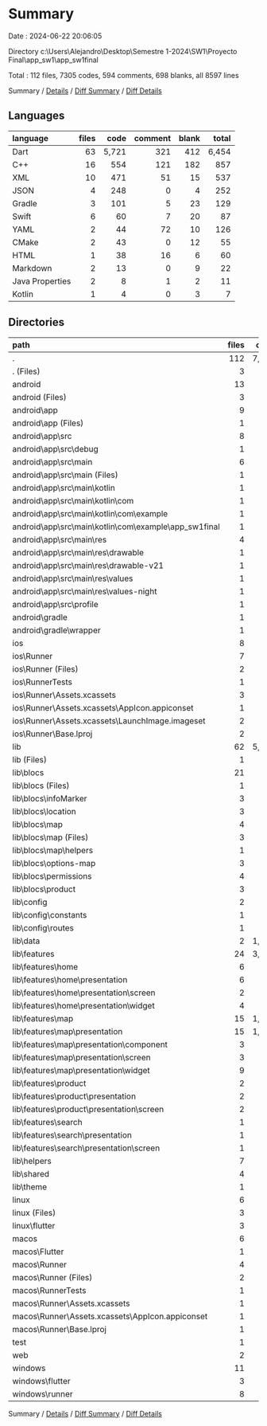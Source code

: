 # Summary

Date : 2024-06-22 20:06:05

Directory c:\\Users\\Alejandro\\Desktop\\Semestre 1-2024\\SW1\\Proyecto Final\\app_sw1\\app_sw1final

Total : 112 files,  7305 codes, 594 comments, 698 blanks, all 8597 lines

Summary / [Details](details.md) / [Diff Summary](diff.md) / [Diff Details](diff-details.md)

## Languages
| language | files | code | comment | blank | total |
| :--- | ---: | ---: | ---: | ---: | ---: |
| Dart | 63 | 5,721 | 321 | 412 | 6,454 |
| C++ | 16 | 554 | 121 | 182 | 857 |
| XML | 10 | 471 | 51 | 15 | 537 |
| JSON | 4 | 248 | 0 | 4 | 252 |
| Gradle | 3 | 101 | 5 | 23 | 129 |
| Swift | 6 | 60 | 7 | 20 | 87 |
| YAML | 2 | 44 | 72 | 10 | 126 |
| CMake | 2 | 43 | 0 | 12 | 55 |
| HTML | 1 | 38 | 16 | 6 | 60 |
| Markdown | 2 | 13 | 0 | 9 | 22 |
| Java Properties | 2 | 8 | 1 | 2 | 11 |
| Kotlin | 1 | 4 | 0 | 3 | 7 |

## Directories
| path | files | code | comment | blank | total |
| :--- | ---: | ---: | ---: | ---: | ---: |
| . | 112 | 7,305 | 594 | 698 | 8,597 |
| . (Files) | 3 | 54 | 72 | 17 | 143 |
| android | 13 | 180 | 55 | 40 | 275 |
| android (Files) | 3 | 53 | 0 | 12 | 65 |
| android\\app | 9 | 122 | 54 | 27 | 203 |
| android\\app (Files) | 1 | 51 | 5 | 12 | 68 |
| android\\app\\src | 8 | 71 | 49 | 15 | 135 |
| android\\app\\src\\debug | 1 | 3 | 4 | 1 | 8 |
| android\\app\\src\\main | 6 | 65 | 41 | 13 | 119 |
| android\\app\\src\\main (Files) | 1 | 35 | 9 | 4 | 48 |
| android\\app\\src\\main\\kotlin | 1 | 4 | 0 | 3 | 7 |
| android\\app\\src\\main\\kotlin\\com | 1 | 4 | 0 | 3 | 7 |
| android\\app\\src\\main\\kotlin\\com\\example | 1 | 4 | 0 | 3 | 7 |
| android\\app\\src\\main\\kotlin\\com\\example\\app_sw1final | 1 | 4 | 0 | 3 | 7 |
| android\\app\\src\\main\\res | 4 | 26 | 32 | 6 | 64 |
| android\\app\\src\\main\\res\\drawable | 1 | 4 | 7 | 2 | 13 |
| android\\app\\src\\main\\res\\drawable-v21 | 1 | 4 | 7 | 2 | 13 |
| android\\app\\src\\main\\res\\values | 1 | 9 | 9 | 1 | 19 |
| android\\app\\src\\main\\res\\values-night | 1 | 9 | 9 | 1 | 19 |
| android\\app\\src\\profile | 1 | 3 | 4 | 1 | 8 |
| android\\gradle | 1 | 5 | 1 | 1 | 7 |
| android\\gradle\\wrapper | 1 | 5 | 1 | 1 | 7 |
| ios | 8 | 229 | 4 | 13 | 246 |
| ios\\Runner | 7 | 222 | 2 | 9 | 233 |
| ios\\Runner (Files) | 2 | 13 | 0 | 3 | 16 |
| ios\\RunnerTests | 1 | 7 | 2 | 4 | 13 |
| ios\\Runner\\Assets.xcassets | 3 | 148 | 0 | 4 | 152 |
| ios\\Runner\\Assets.xcassets\\AppIcon.appiconset | 1 | 122 | 0 | 1 | 123 |
| ios\\Runner\\Assets.xcassets\\LaunchImage.imageset | 2 | 26 | 0 | 3 | 29 |
| ios\\Runner\\Base.lproj | 2 | 61 | 2 | 2 | 65 |
| lib | 62 | 5,707 | 311 | 405 | 6,423 |
| lib (Files) | 1 | 75 | 0 | 6 | 81 |
| lib\\blocs | 21 | 752 | 33 | 154 | 939 |
| lib\\blocs (Files) | 1 | 0 | 0 | 1 | 1 |
| lib\\blocs\\infoMarker | 3 | 125 | 6 | 27 | 158 |
| lib\\blocs\\location | 3 | 78 | 2 | 22 | 102 |
| lib\\blocs\\map | 4 | 255 | 12 | 38 | 305 |
| lib\\blocs\\map (Files) | 3 | 241 | 12 | 34 | 287 |
| lib\\blocs\\map\\helpers | 1 | 14 | 0 | 4 | 18 |
| lib\\blocs\\options-map | 3 | 78 | 6 | 19 | 103 |
| lib\\blocs\\permissions | 4 | 169 | 6 | 34 | 209 |
| lib\\blocs\\product | 3 | 47 | 1 | 13 | 61 |
| lib\\config | 2 | 88 | 16 | 7 | 111 |
| lib\\config\\constants | 1 | 73 | 16 | 5 | 94 |
| lib\\config\\routes | 1 | 15 | 0 | 2 | 17 |
| lib\\data | 2 | 1,128 | 125 | 21 | 1,274 |
| lib\\features | 24 | 3,066 | 80 | 151 | 3,297 |
| lib\\features\\home | 6 | 472 | 11 | 41 | 524 |
| lib\\features\\home\\presentation | 6 | 472 | 11 | 41 | 524 |
| lib\\features\\home\\presentation\\screen | 2 | 187 | 7 | 14 | 208 |
| lib\\features\\home\\presentation\\widget | 4 | 285 | 4 | 27 | 316 |
| lib\\features\\map | 15 | 1,327 | 55 | 90 | 1,472 |
| lib\\features\\map\\presentation | 15 | 1,327 | 55 | 90 | 1,472 |
| lib\\features\\map\\presentation\\component | 3 | 160 | 4 | 16 | 180 |
| lib\\features\\map\\presentation\\screen | 3 | 194 | 9 | 16 | 219 |
| lib\\features\\map\\presentation\\widget | 9 | 973 | 42 | 58 | 1,073 |
| lib\\features\\product | 2 | 537 | 4 | 14 | 555 |
| lib\\features\\product\\presentation | 2 | 537 | 4 | 14 | 555 |
| lib\\features\\product\\presentation\\screen | 2 | 537 | 4 | 14 | 555 |
| lib\\features\\search | 1 | 730 | 10 | 6 | 746 |
| lib\\features\\search\\presentation | 1 | 730 | 10 | 6 | 746 |
| lib\\features\\search\\presentation\\screen | 1 | 730 | 10 | 6 | 746 |
| lib\\helpers | 7 | 303 | 15 | 44 | 362 |
| lib\\shared | 4 | 207 | 12 | 20 | 239 |
| lib\\theme | 1 | 88 | 30 | 2 | 120 |
| linux | 6 | 122 | 27 | 44 | 193 |
| linux (Files) | 3 | 86 | 18 | 27 | 131 |
| linux\\flutter | 3 | 36 | 9 | 17 | 62 |
| macos | 6 | 452 | 5 | 16 | 473 |
| macos\\Flutter | 1 | 14 | 3 | 4 | 21 |
| macos\\Runner | 4 | 431 | 0 | 8 | 439 |
| macos\\Runner (Files) | 2 | 20 | 0 | 6 | 26 |
| macos\\RunnerTests | 1 | 7 | 2 | 4 | 13 |
| macos\\Runner\\Assets.xcassets | 1 | 68 | 0 | 1 | 69 |
| macos\\Runner\\Assets.xcassets\\AppIcon.appiconset | 1 | 68 | 0 | 1 | 69 |
| macos\\Runner\\Base.lproj | 1 | 343 | 0 | 1 | 344 |
| test | 1 | 14 | 10 | 7 | 31 |
| web | 2 | 73 | 16 | 7 | 96 |
| windows | 11 | 474 | 94 | 149 | 717 |
| windows\\flutter | 3 | 46 | 9 | 17 | 72 |
| windows\\runner | 8 | 428 | 85 | 132 | 645 |

Summary / [Details](details.md) / [Diff Summary](diff.md) / [Diff Details](diff-details.md)